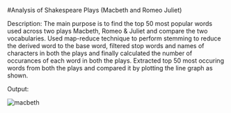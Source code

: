 #Analysis of Shakespeare Plays (Macbeth and Romeo Juliet)

Description: The main purpose is to find the top 50 most popular words used across two plays Macbeth, Romeo & Juliet and compare the two vocabularies. Used map-reduce technique to perform stemming to reduce the derived word to the base word, filtered stop words and names of characters in both the plays and finally calculated the number of occurances of each word in both the plays. Extracted top 50 most occuring words from both the plays and compared it by plotting the line graph as shown.


Output: 

![macbeth](https://cloud.githubusercontent.com/assets/11856540/16236441/6c7bf912-37a6-11e6-8f17-1bb250d848fb.JPG)



